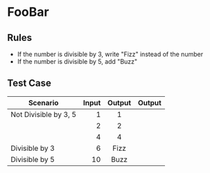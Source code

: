 # FooBar

## Rules

- If the number is divisible by 3, write "Fizz" instead of the number
- If the number is divisible by 5, add "Buzz"

## Test Case

| Scenario                 | Input |  Output   | Output                                     |
| ------------------------ | ----: | :-------: | ------------------------------------------ |
| Not Divisible by 3, 5 |     1 |     1     |                                            |
|                          |     2 |     2     |                                            |
|                          |     4 |     4     |                                            |
| Divisible by 3           |     6 |    Fizz    |                                            |
| Divisible by 5           |    10 |    Buzz    |                                            |
